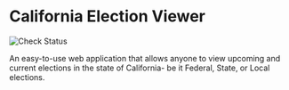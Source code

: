 # California Election Viewer
![Check Status](https://img.shields.io/github/checks-status/Quantalabs/California-Election-Viewer/main?style=for-the-badge)

An easy-to-use web application that allows anyone to view upcoming and current elections in the state of California- be it Federal, State, or Local elections.